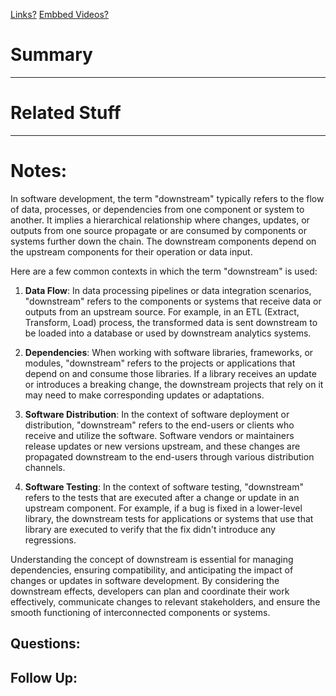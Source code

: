 [Links?](#)
[Embbed Videos?](#)
# Summary

----
# Related Stuff

----
# Notes:
In software development, the term "downstream" typically refers to the flow of data, processes, or dependencies from one component or system to another. It implies a hierarchical relationship where changes, updates, or outputs from one source propagate or are consumed by components or systems further down the chain. The downstream components depend on the upstream components for their operation or data input.

Here are a few common contexts in which the term "downstream" is used:

1. **Data Flow**: In data processing pipelines or data integration scenarios, "downstream" refers to the components or systems that receive data or outputs from an upstream source. For example, in an ETL (Extract, Transform, Load) process, the transformed data is sent downstream to be loaded into a database or used by downstream analytics systems.

2. **Dependencies**: When working with software libraries, frameworks, or modules, "downstream" refers to the projects or applications that depend on and consume those libraries. If a library receives an update or introduces a breaking change, the downstream projects that rely on it may need to make corresponding updates or adaptations.

3. **Software Distribution**: In the context of software deployment or distribution, "downstream" refers to the end-users or clients who receive and utilize the software. Software vendors or maintainers release updates or new versions upstream, and these changes are propagated downstream to the end-users through various distribution channels.

4. **Software Testing**: In the context of software testing, "downstream" refers to the tests that are executed after a change or update in an upstream component. For example, if a bug is fixed in a lower-level library, the downstream tests for applications or systems that use that library are executed to verify that the fix didn't introduce any regressions.

Understanding the concept of downstream is essential for managing dependencies, ensuring compatibility, and anticipating the impact of changes or updates in software development. By considering the downstream effects, developers can plan and coordinate their work effectively, communicate changes to relevant stakeholders, and ensure the smooth functioning of interconnected components or systems.

## Questions:

## Follow Up:

